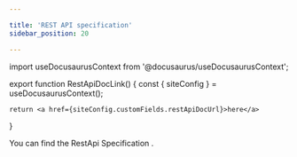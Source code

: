 ```yaml
---

title: 'REST API specification'
sidebar_position: 20

---
```


import useDocusaurusContext from '@docusaurus/useDocusaurusContext';

export function RestApiDocLink() {
    const { siteConfig } = useDocusaurusContext();

    return <a href={siteConfig.customFields.restApiDocUrl}>here</a>
}

You can find the RestApi Specification <RestApiDocLink/>.